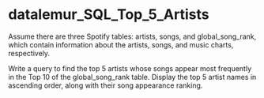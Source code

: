# datalemur_SQL_Top_5_Artists
Assume there are three Spotify tables: artists, songs, and global_song_rank, which contain information about the artists, songs, and music charts, respectively. 

Write a query to find the top 5 artists whose songs appear most frequently in the Top 10 of the global_song_rank table. Display the top 5 artist names in ascending order, along with their song appearance ranking.  
